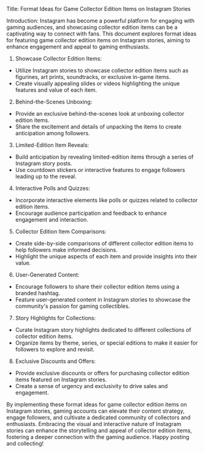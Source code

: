 Title: Format Ideas for Game Collector Edition Items on Instagram Stories

Introduction:
Instagram has become a powerful platform for engaging with gaming audiences, and showcasing collector edition items can be a captivating way to connect with fans. This document explores format ideas for featuring game collector edition items on Instagram stories, aiming to enhance engagement and appeal to gaming enthusiasts.

1. Showcase Collector Edition Items:
- Utilize Instagram stories to showcase collector edition items such as figurines, art prints, soundtracks, or exclusive in-game items.
- Create visually appealing slides or videos highlighting the unique features and value of each item.

2. Behind-the-Scenes Unboxing:
- Provide an exclusive behind-the-scenes look at unboxing collector edition items.
- Share the excitement and details of unpacking the items to create anticipation among followers.

3. Limited-Edition Item Reveals:
- Build anticipation by revealing limited-edition items through a series of Instagram story posts.
- Use countdown stickers or interactive features to engage followers leading up to the reveal.

4. Interactive Polls and Quizzes:
- Incorporate interactive elements like polls or quizzes related to collector edition items.
- Encourage audience participation and feedback to enhance engagement and interaction.

5. Collector Edition Item Comparisons:
- Create side-by-side comparisons of different collector edition items to help followers make informed decisions.
- Highlight the unique aspects of each item and provide insights into their value.

6. User-Generated Content:
- Encourage followers to share their collector edition items using a branded hashtag.
- Feature user-generated content in Instagram stories to showcase the community's passion for gaming collectibles.

7. Story Highlights for Collections:
- Curate Instagram story highlights dedicated to different collections of collector edition items.
- Organize items by theme, series, or special editions to make it easier for followers to explore and revisit.

8. Exclusive Discounts and Offers:
- Provide exclusive discounts or offers for purchasing collector edition items featured on Instagram stories.
- Create a sense of urgency and exclusivity to drive sales and engagement.

By implementing these format ideas for game collector edition items on Instagram stories, gaming accounts can elevate their content strategy, engage followers, and cultivate a dedicated community of collectors and enthusiasts. Embracing the visual and interactive nature of Instagram stories can enhance the storytelling and appeal of collector edition items, fostering a deeper connection with the gaming audience. Happy posting and collecting!